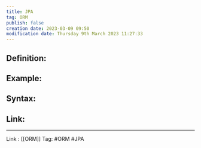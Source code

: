 ```yaml
---
title: JPA
tag: ORM
publish: false
creation date: 2023-03-09 09:50
modification date: Thursday 9th March 2023 11:27:33
---
```


## Definition:
## Example:
## Syntax:
## Link:
---
Link : [[ORM]]
Tag: #ORM #JPA